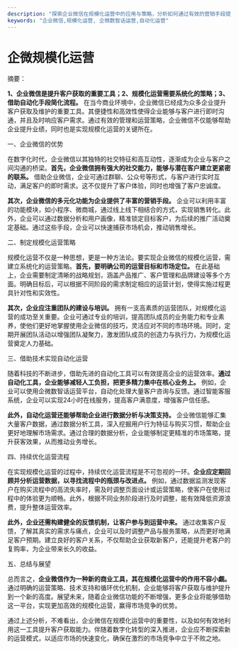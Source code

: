 ```yaml
---
description: "探索企业微信在规模化运营中的应用与策略，分析如何通过有效的营销手段提升客户获取能力。"
keywords: "企业微信,规模化运营, 企微数智话运营,自动化运营"
---
```

# 企微规模化运营

摘要：

**1、企业微信是提升客户获取的重要工具；2、规模化运营需要系统化的策略；3、借助自动化手段简化流程。** 在当今商业环境中，企业微信已经成为众多企业提升客户获取及维护的重要工具。其便捷性和高效性使得企业能够与客户进行即时沟通，并且及时响应客户需求。通过有效的管理和运营策略，企业微信不仅能够帮助企业提升业绩，同时也是实现规模化运营的关键所在。

一、企业微信的优势

在数字化时代，企业微信以其独特的社交特征和高互动性，逐渐成为企业与客户之间沟通的桥梁。**首先，企业微信拥有强大的社交能力，能够与潜在客户建立更紧密的联系。** 借助企业微信，企业可通过群聊、公众号等形式，与客户进行实时互动，满足客户的即时需求。这不仅提升了客户体验，同时也增强了客户忠诚度。

**其次，企业微信的多元化功能为企业提供了丰富的营销手段。** 企业可以利用丰富的功能模块，如小程序、微商城，通过线上线下相结合的方式，实现销售转化。此外，企业可以通过数据分析和用户画像，精准锁定目标客户，为后续的推广活动奠定基础。通过这些手段，企业可以快速捕获市场机会，推动销售增长。

二、制定规模化运营策略

规模化运营不仅是一种思想，更是一种方法论。要实现企业微信的规模化运营，需建立系统化的运营策略。**首先，要明确公司的运营目标和市场定位。** 在此基础上，企业需要制定清晰的战略规划，涵盖产品推广、客户管理和品牌建设等多个方面。明确目标后，可以根据不同阶段的需求制定相应的运营计划，使得实施过程更具针对性和实效性。

**其次，企业应注重团队的建设与培训。** 拥有一支高素质的运营团队，对规模化运营的成功至关重要。企业可通过专业的培训，提高团队成员的业务能力和专业素养，使他们更好地掌握使用企业微信的技巧，灵活应对不同的市场环境。同时，定期开展团队活动以增强团队凝聚力，激发团队成员的创造力与执行力，为规模化运营奠定人力基础。

三、借助技术实现自动化运营

随着科技的不断进步，借助先进的自动化工具可以有效提高企业的运营效率。**通过自动化工具，企业能够减轻人工负担，把更多精力集中在核心业务上。** 例如，企业可以使用企微数智话运营平台，自动化处理大量客户咨询与反馈。通过智能客服系统，企业可以实现24小时在线服务，提高客户满意度，增强客户信任感。

**此外，自动化运营还能够帮助企业进行数据分析与决策支持。** 企业微信能够汇集大量客户数据，通过数据分析工具，深入挖掘用户行为特征与购买习惯，帮助企业更好地理解市场需求。通过合理的数据分析，企业能够制定更精准的市场策略，提升获客效果，从而推动业务增长。

四、持续优化运营流程

在实现规模化运营的过程中，持续优化运营流程是不可忽视的一环。**企业应定期回顾并分析运营数据，以寻找流程中的瓶颈与改进点。** 例如，通过数据监测发现客户在购买流程中的高流失率时，需及时调整页面设计或运营策略，使客户在使用过程中的体验更为顺畅。此外，根据不同业务阶段进行及时调整，能有效降低资源浪费，提升整体运营效率。

**此外，企业还需构建健全的反馈机制，让客户参与到运营中来。** 通过收集客户反馈，了解其真实的需求与痛点，企业可以及时调整产品与服务策略，从而更好地满足客户预期。建立良好的客户关系，不仅帮助企业获取新客户，还能提升老客户的复购率，为企业带来长久的收益。

五、总结与展望

总而言之，**企业微信作为一种新的商业工具，其在规模化运营中的作用不容小觑。** 通过明确的运营策略、技术支持和循环优化机制，企业能够将客户获取与维护提升到一个新的高度。展望未来，随着企业微信功能的不断增强，更多企业将能够借助这一平台，实现更加高效的规模化运营，赢得市场竞争的优势。

通过上述分析，不难看出，企业微信在规模化运营中的重要性，以及如何有效地利用这一工具提升客户获取能力。伴随着数字化转型的深入推进，企业应不断探索新的运营模式，以适应市场的快速变化，确保在激烈的市场竞争中立于不败之地。
